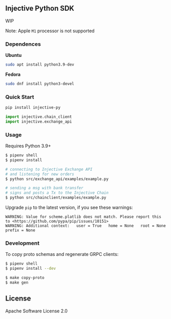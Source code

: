 ## Injective Python SDK

WIP

Note: Apple `M1` processor is not supported

### Dependences

**Ubuntu**
```bash
sudo apt install python3.9-dev
```
**Fedora**
```bash
sudo dnf install python3-devel
```
### Quick Start
```bash
pip install injective-py
```
```python
import injective.chain_client
import injective.exchange_api
```

### Usage
Requires Python 3.9+

```bash
$ pipenv shell
$ pipenv install

# connecting to Injective Exchange API
# and listening for new orders
$ python src/exchange_api/examples/example.py

# sending a msg with bank transfer
# signs and posts a Tx to the Injective Chain
$ python src/chainclient/examples/example.py
```
Upgrade `pip` to the latest version, if you see these warnings:
```
WARNING: Value for scheme.platlib does not match. Please report this to <https://github.com/pypa/pip/issues/10151>    
WARNING: Additional context:   user = True   home = None   root = None   prefix = None
```

### Development

To copy proto schemas and regenerate GRPC clients:

```bash
$ pipenv shell
$ pipenv install --dev

$ make copy-proto
$ make gen
```

## License

Apache Software License 2.0

